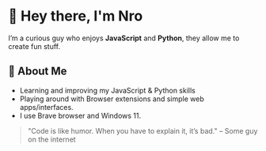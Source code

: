 # 👋 Hey there, I'm Nro

I’m a curious guy who enjoys **JavaScript** and **Python**, they allow me to create fun stuff.

## 🚀 About Me
- Learning and improving my JavaScript & Python skills
- Playing around with Browser extensions and simple web apps/interfaces.
- I use Brave browser and Windows 11.

> "Code is like humor. When you have to explain it, it’s bad." – Some guy on the internet
